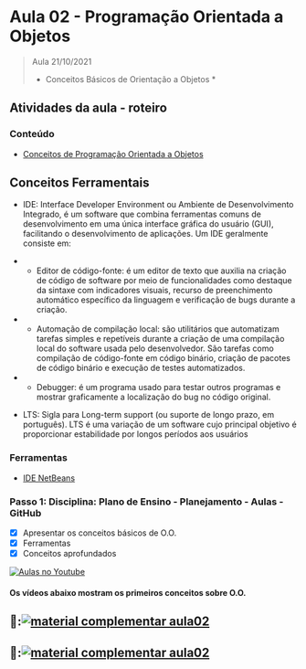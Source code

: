 # Aula 02 - Programação Orientada a Objetos

> Aula 21/10/2021
> 
>  * Conceitos Básicos de Orientação a Objetos *

## Atividades da aula - roteiro

### Conteúdo
- [Conceitos de Programação Orientada a Objetos](Conteudo_POO.pdf)

## Conceitos Ferramentais
- IDE: Interface Developer Environment ou Ambiente de Desenvolvimento Integrado, é um software que combina ferramentas comuns de desenvolvimento em uma única interface gráfica do usuário (GUI), facilitando o desenvolvimento de aplicações. Um IDE geralmente consiste em:
- - Editor de código-fonte: é um editor de texto que auxilia na criação de código de software por meio de funcionalidades como destaque da sintaxe com indicadores visuais, recurso de preenchimento automático específico da linguagem e verificação de bugs durante a criação.
- - Automação de compilação local: são utilitários que automatizam tarefas simples e repetíveis durante a criação de uma compilação local do software usada pelo desenvolvedor. São tarefas como compilação de código-fonte em código binário, criação de pacotes de código binário e execução de testes automatizados.
- - Debugger: é um programa usado para testar outros programas e mostrar graficamente a localização do bug no código original.

- LTS: Sigla para Long-term support (ou suporte de longo prazo, em português). 
LTS é uma variação de um software cujo principal objetivo é proporcionar estabilidade por longos períodos aos usuários

### Ferramentas
- [IDE NetBeans](https://www.apache.org/dyn/closer.cgi/netbeans/netbeans/12.0/Apache-NetBeans-12.0-bin-macosx.dmg)

### Passo 1: Disciplina: Plano de Ensino - Planejamento - Aulas - GitHub
- [x]  Apresentar os conceitos básicos de O.O.
- [x]  Ferramentas 
- [x]  Conceitos aprofundados

[![Aulas no Youtube](https://github.com/marcoswagner-commits/gestao_obras_aula_daw/blob/cb3e2ea9547f9ddc831277f07919c3e78451eb92/yt-icon.png)](https://www.youtube.com/channel/UCfO-aJxKLqau0TnL0AfNAvA)

####  Os vídeos abaixo mostram os primeiros conceitos sobre O.O.

🥇:[![material complementar aula02](https://github.com/marcoswagner-commits/gestao_obras_aula_daw/blob/b29579d6b8583f49c9b1a044288abcb788643119/documentos/Capa_aula08.png)](https://www.youtube.com/watch?v=kwyntQNaGn0)
-
🥈:[![material complementar aula02](https://github.com/marcoswagner-commits/gestao_obras_aula_daw/blob/b29579d6b8583f49c9b1a044288abcb788643119/documentos/Capa_aula08.png)](https://www.youtube.com/watch?v=qThJM6UPSqE)
-


